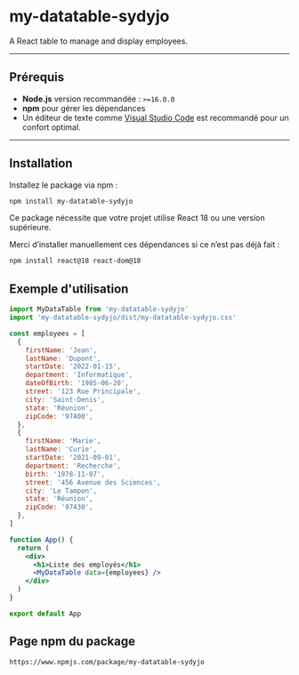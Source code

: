 # my-datatable-sydyjo

A React table to manage and display employees.

---

## Prérequis

- **Node.js** version recommandée : `>=16.0.0`
- **npm** pour gérer les dépendances
- Un éditeur de texte comme [Visual Studio Code](https://code.visualstudio.com/) est recommandé pour un confort optimal.

---

## Installation

Installez le package via npm :

```bash
npm install my-datatable-sydyjo
```

Ce package nécessite que votre projet utilise React 18 ou une version supérieure.

Merci d’installer manuellement ces dépendances si ce n’est pas déjà fait :

```bash
npm install react@18 react-dom@18
```

## Exemple d'utilisation

```jsx
import MyDataTable from 'my-datatable-sydyjo'
import 'my-datatable-sydyjo/dist/my-datatable-sydyjo.css'

const employees = [
  {
    firstName: 'Jean',
    lastName: 'Dupont',
    startDate: '2022-01-15',
    department: 'Informatique',
    dateOfBirth: '1985-06-20',
    street: '123 Rue Principale',
    city: 'Saint-Denis',
    state: 'Réunion',
    zipCode: '97400',
  },
  {
    firstName: 'Marie',
    lastName: 'Curie',
    startDate: '2021-09-01',
    department: 'Recherche',
    birth: '1978-11-07',
    street: '456 Avenue des Sciences',
    city: 'Le Tampon',
    state: 'Réunion',
    zipCode: '97430',
  },
]

function App() {
  return (
    <div>
      <h1>Liste des employés</h1>
      <MyDataTable data={employees} />
    </div>
  )
}

export default App
```

## Page npm du package

```bash
https://www.npmjs.com/package/my-datatable-sydyjo
```
